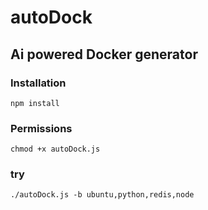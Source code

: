 # autoDock 
## Ai powered Docker generator

### Installation

```
npm install 
```

### Permissions
```
chmod +x autoDock.js
```

### try
```
./autoDock.js -b ubuntu,python,redis,node
```

